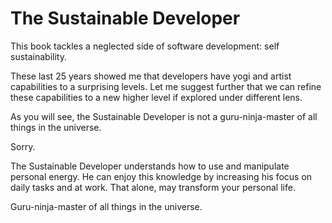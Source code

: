 # The Sustainable Developer

This book tackles a neglected side of software development: self sustainability. 

These last 25 years showed me that developers have yogi and artist capabilities to a surprising levels. Let me suggest further that we can refine these capabilities to a new higher level if explored under different lens. 

As you will see, the Sustainable Developer is not a guru-ninja-master of all things in the universe. 

Sorry. 
 
The Sustainable Developer understands how to use and manipulate personal energy. He can enjoy this knowledge by increasing his focus on daily tasks and at work. That alone, may transform your personal life.    

Guru-ninja-master of all things in the universe.